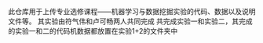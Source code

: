 此仓库用于上传专业选修课程——机器学习与数据挖掘实验的代码、数据以及说明文件等。
其实验由符气伟和卢可畅两人共同完成
共完成实验一和实验二，其完成的实验一和二的代码机数据都放置在实验1+2的文件夹中

